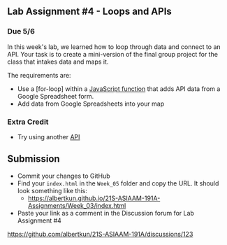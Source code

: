 ## Lab Assignment #4 - Loops and APIs
### Due 5/6

In this week's lab, we learned how to loop through data and connect to an API. Your task is to create a mini-version of the final group project for the class that intakes data and maps it.

The requirements are:

- Use a [for-loop] within a [JavaScript function](https://developer.mozilla.org/en-US/docs/Web/JavaScript/Reference/Global_Objects/Function/Function) that adds API data from a Google Spreadsheet form.
- Add data from Google Spreadsheets into your map

### Extra Credit
- Try using another [API](https://developer.mozilla.org/en-US/docs/Learn/JavaScript/Client-side_web_APIs/Introduction)

## Submission
- Commit your changes to GitHub
- Find your `index.html` in the `Week_05` folder and copy the URL. It should look something like this:
  - https://albertkun.github.io/21S-ASIAAM-191A-Assignments/Week_03/index.html
- Paste your link as a comment in the Discussion forum for Lab Assignment #4

https://github.com/albertkun/21S-ASIAAM-191A/discussions/123
